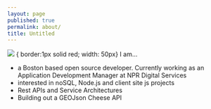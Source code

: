 ```yaml
---
layout: page
published: true
permalink: about/
title: Untitled
---
```


![](https://fbcdn-profile-a.akamaihd.net/hprofile-ak-frc3/t1/c0.44.300.300/188360_1009816453274_1896_n.jpg) { border:1px solid red; width: 50px}
I am...

- a Boston based open source developer. Currently working as an Application Development Manager at NPR Digital Services
- interested in noSQL, Node.js and client site js projects
- Rest APIs and Service Architectures
- Building out a GEOJson Cheese API